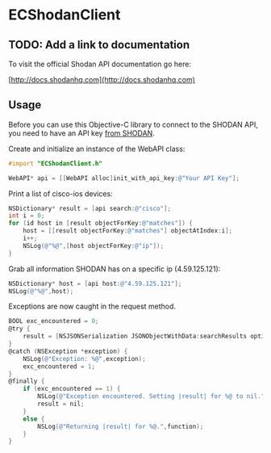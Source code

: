 # ECShodanClient
## TODO: Add a link to documentation

To visit the official Shodan API documentation go here:

[http://docs.shodanhq.com](http://docs.shodanhq.com)

## Usage

Before you can use this Objective-C library to connect to the SHODAN API, you need to have an API key [from SHODAN](http://www.shodanhq.com/api_doc).

Create and initialize an instance of the WebAPI class:

```objective-c
#import "ECShodanClient.h"

WebAPI* api = [[WebAPI alloc]init_with_api_key:@"Your API Key"];
```

Print a list of cisco-ios devices:

```objective-c
NSDictionary* result = [api search:@"cisco"];
int i = 0;
for (id host in [result objectForKey:@"matches"]) {
    host = [[result objectForKey:@"matches"] objectAtIndex:i];
    i++;
    NSLog(@"%@",[host objectForKey:@"ip"]);
}
```

Grab all information SHODAN has on a specific ip (4.59.125.121):

```objective-c
NSDictionary* host = [api host:@"4.59.125.121"];
NSLog(@"%@",host);
```

Exceptions are now caught in the request method.

```objective-c
BOOL exc_encountered = 0;
@try {
    result = [NSJSONSerialization JSONObjectWithData:searchResults options:kNilOptions error:&error];
}
@catch (NSException *exception) {
    NSLog(@"Exception: %@",exception);
    exc_encountered = 1;
}
@finally {
    if (exc_encountered == 1) {
        NSLog(@"Exception encountered. Setting |result| for %@ to nil.",function);
        result = nil;
    }
    else {
        NSLog(@"Returning |result| for %@.",function);
    }
}
```
